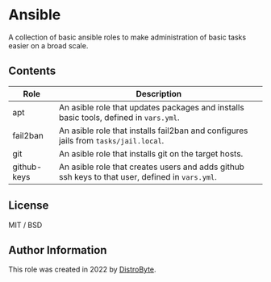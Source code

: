 # Ansible

A collection of basic ansible roles to make administration of basic tasks easier on a broad scale.

## Contents

| Role | Description |
| ---- | ----------- |
| apt | An asible role that updates packages and installs basic tools, defined in `vars.yml`. |
| fail2ban | An asible role that installs fail2ban and configures jails from `tasks/jail.local`. |
| git | An asible role that installs git on the target hosts. |
| github-keys | An asible role that creates users and adds github ssh keys to that user, defined in `vars.yml`. |

## License

MIT / BSD

## Author Information

This role was created in 2022 by [DistroByte](https://github.com/DistroByte).
